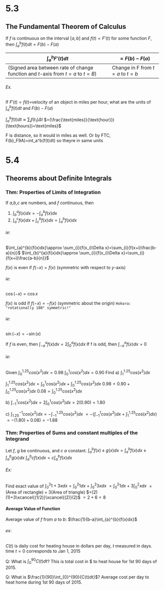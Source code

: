 # 5.3
## The Fundamental Theorem of Calculus
If $f$ is continuous on the interval $[a,b]$ and $f(t)=F'(t)$ for some function $F$, then $\int_{a}^{b}{f(t)dt}=F(b)-F(a)$

|$\int_{a}^{b}{F'(t)dt}$|$=F(b)-F(a)$|
|-|-|
|(Signed area between rate of change function and $t$-axis from $t=a$ to $t=B$)|Change in F from $t=a$ to $t=b$|

###### Ex.
If $F'(t)=f(t)=$velocity of an object in miles per hour, what are the units of $\int_{a}^{b}{f(t)dt}$ and $F(b)-F(a)$

$\int_{a}^{b}{f(t)dt}\approx \sum_{i}{f(t_1)\Delta t}$
$=(\frac{\text{miles}}{\text{hour}})(\text{hours})=\text{miles}$

F is distance, so it would in miles as well.
Or by FTC, F(b)_F9A)=int_a^b(f(t)dt) so theyre in same units

# 5.4
## Theorems about Definite Integrals
### Thm: Properties of Limits of Integration

If $a$,$b$,$c$ are numbers, and $f$ continuous, then
1) $\int_{b}^{a}{f(x)dx}=-\int_{a}^{b}{f(x)dx}$
2) $\int_{a}^{c}{f(x)dx}+\int_{c}^{b}{f(x)dx}=\int_{a}^{b}{f(x)dx}$

###### ie:
$\int_{a}^{b}{f(x)dx}\approx \sum_{i}{f(x_i)\Delta x}=\sum_{i}{f(x+i)\frac{b-a}{n}}$
$\int_{b}^{a}{f(x)dx}\approx \sum_{i}{f(x_i)\Delta x}=\sum_{i}{f(x+i)\frac{a-b}{n}}$


$f(x)$ is even if $f(-x)=f(x)$ (symmetric with respect to $y$-axis) 
###### ie:
$\cos{(-x)}=\cos{x}$

$f(x)$ is odd if $f(-x)=-f(x)$ (symmetric about the origin) `Hokora: "rotationally 180° symmetric!"`
###### ie:
$\sin{(-x)}=-\sin{(x)}$


If $f$ is even, then $\int_{-a}^{a}{f(x)dx}=2\int_{0}^{a}{f(x)dx}$
If f is odd, then $\int_{-a}^{a}{f(x)dx}=0$

###### ie:
Given
$\int_{0}^{1.25}{cos(x^2)dx}=0.98$
$\int_{0}^{1}{cos(x^2)dx}=0.90$
Find 
a) $\int_{1}^{1.25}{cos(x^2)dx}$

$\int_{1}^{1.25}{cos(x^2)dx}=\int_{0}^{1}{cos(x^2)dx}+\int_{0}^{1.25}{cos(x^2)dx}$
$0.98=0.90+\int_{0}^{1.25}{cos(x^2)dx}$
$0.08=\int_{0}^{1.25}{cos(x^2)dx}$

b) $\int_{-1}^{1}{cos(x^2)dx}=2\int_{0}^{1}{cos(x^2)dx}=2(0.90)=1.80$

c) $\int_{1.25}^{-1}{cos(x^2)dx}=-\int_{-1}^{1.25}{cos(x^2)dx}$
$=-(\int_{-1}^{1}{cos(x^2)dx}+\int_{1}^{1.25}{cos(x^2)dx})$
$=-(1.80)+0.08)=-1.88$

### Thm: Properties of Sums and constant multiples of the Integrand
Let $f$, $g$ be continuous, and $c$ $a$ constant.
$\int_{a}^{b}{f(x)\pm g(x)dx}=\int_{a}^{b}{f(x)dx}\pm\int_{a}^{b}{g(x)dx}$
$\int_{a}^{b}{cf(x)dx}=c\int_{a}^{b}{f(x)dx}$

###### Ex:
Find exact value of
$\int_{0}^{2}{1+3xdx}=\int_{0}^{2}{1dx}+\int_{0}^{2}{3xdx}$
$=\int_{0}^{2}{1dx}+3\int_{0}^{2}{xdx}$
$=(\text{Area of rectangle})+3(\text{Area of triangle})$
$=(2)(1)+3\xcancel{(1/2)}\xcancel{(2)}(2)$
$=2+6=8$
#### Average Value of Function
Average value of $f$ from $a$ to $b$: $\frac{1}{b-a}\int_{a}^{b}{f(x)dx}$

###### ex:
$C(t)$ is daily cost for heating house in dollars per day, $t$ measured in days. time $t=0$ corresponds to Jan 1, 2015

Q: What is $\int_{0}^{90}{C(t)dt}$?
This is total cost in $ to heat house for 1st 90 days of 2015.

Q: What is $\frac{1}{90}\int_{0}^{90}{C(t)dt}$?
Average cost per day to heat home during 1st 90 days of 2015.

